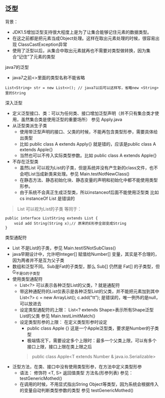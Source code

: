## 泛型

背景：
- JDK1.5增加泛型支持很大程度上是为了让集合能够记住元素的数据类型。
- 在这之前都是把元素当成Object处理。这样在取出元素处理的时候，很容易出现 ClassCastException异常
- 使用了泛型以后，从集合中取出元素就再也不需要对类型做转换，因为集合“记住”了元素的类型

java7的泛型
- java7之前<>里面的类型名称不能省略
```
List<String> str = new List<>(); // java7以后可以这样写，省略new <String>里的String
```

深入泛型
- 定义泛型接口、类：可以为任何类、接口增加泛型声明（并不只有集合类才使用，虽然集合类是使用泛型的重要场所） 参见 Apply.java
- 从泛型类派生子类
    - 使用带泛型声明的接口、父类的时候，不能再包含类型形参，需要具体给出类型
    - 比如 public class A extends Apply<T>{} 就是错的，应该是public class A extends Apple<String>{}
    - 当然也可以不传入实际类型参数。比如 public class A extends Apple{}
- 不存在泛型类
    - 虽然List<String> 可以视为List的子类，但是系统并没有产生新的class文件，也不会吧List<String>当成新类来处理。参见 Main.testNotNewClass()
    - 在静态方法、静态初始化块、静态变量的声明和初始化中都不能使用类型形参。
    - 由于系统不会真正生成泛型类，所以instanceof后面不能使用泛型类 比如 cs instanceOf List<String> 是错误的
> List<String> 可以视为List的子类 等同于：
```
public interface ListString extends List {
    void add String(String x);// 原来的E形参全部变成String
}
``` 

类型通配符
- List<String> 不是List<Object>的子类，参见 Main.testISNotSubClass()
- java早期设计中，允许吧Integer[] 赋值给Number[] 变量，其实是不合理的，因为两者并不是互为父子类
- 数组和泛型不同。Sub是Fat的子类型，那么 Sub[] 仍然是 Fat[] 的子类型，但 G<Sub>不是G<Fat>的子类型
- 使用类型通配符
    - List<?> 可以表示各种泛型List的父类，? 就是通配符
    - 带这种通配符的List仅表示是各种泛型List的父类，并不能把元素加到其中 List<?> c = new ArrayList<String>(); c.add("tt"); 是错误的，唯一例外的是null，可以放进去
    - 设定类型通配符的上限： List<? extends Shape>表示所有Shape泛型List的父类 参见 Main.testLimitMatch()
    - 设定类型形参的上限： 在定义类型形参时设定
        - public class Apple<T extends Number> {} 这是一个Apple泛型类，要求是Number的子类型
        - 极端情况下，需要设定多个上限时：最多一个父类上限，可以有多个接口上限，接口上限在类上限之后
        > public class Apple<T extends Number & java.io.Serializable>
- 泛型方法，在类、接口中没有使用类型形参，在方法中定义类型形参
    - 语法： 修饰符 <T, S> 返回值类型 方法名(形参列表) 参见：testGenericMothed()
    - 在调用的时候，不用显式指出String Object等类型，因为系统会根据传入的变量自动判断类型参数的类型 参见 testGenericMothed()                   
